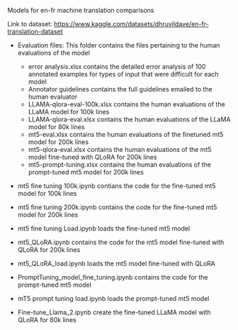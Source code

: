 Models for en-fr machine translation comparisons

Link to dataset: https://www.kaggle.com/datasets/dhruvildave/en-fr-translation-dataset

- Evaluation files: This folder contains the files pertaining to the human evaluations of the model
    * error analysis.xlsx contains the detailed error analysis of 100 annotated examples for types of input that were difficult for each model
    * Annotator guidelines contains the full guidelines emailed to the human evaluator
    * LLAMA-qlora-eval-100k.xlsx contains the human evaluations of the LLaMA model for 100k lines
    * LLAMA-qlora-eval.xlsx contains the human evaluations of the LLaMA model for 80k lines
    * mt5-eval.xlsx contains the human evaluations of the finetuned mt5 model for 200k lines
    * mt5-qlora-eval.xlsx contains the human evaluations of the mt5 model fine-tuned with QLoRA for 200k lines
    * mt5-prompt-tuning.xlsx contains the human evaluations of the prompt-tuned mt5 model for 200k lines

- mt5 fine tuning 100k.ipynb contians the code for the fine-tuned mt5 model for 100k lines
- mt5 fine tuning 200k.ipynb contains the code for the fine-tuned mt5 model for 200k lines
- mt5 fine tuning Load.ipynb loads the fine-tuned mt5 model
- mt5_QLoRA.ipynb contains the code for the mt5 model fine-tuned with QLoRA for 200k lines
- mt5_QLoRA_load.ipynb loads the mt5 model fine-tuned with QLoRA
- PromptTuning_model_fine_tuning.ipynb contains the code for the prompt-tuned mt5 model
- mT5 prompt tuning load.ipynb loads the prompt-tuned mt5 model
- Fine-tune_Llama_2.ipynb create the fine-tuned LLaMA model with QLoRA for 80k lines


